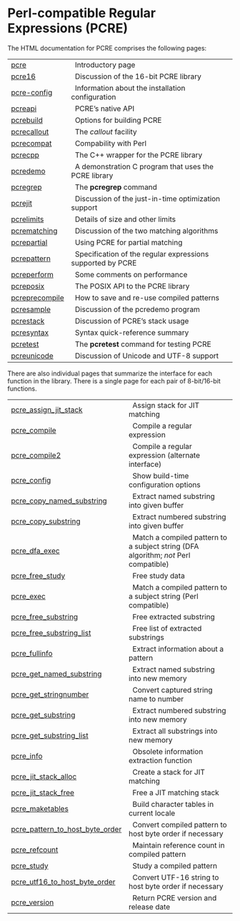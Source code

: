 Perl-compatible Regular Expressions (PCRE)
==========================================

The HTML documentation for PCRE comprises the following pages:

<table><tbody><tr class="odd"><td><a href="pcre.html">pcre</a></td><td>  Introductory page</td></tr><tr class="even"><td><a href="pcre16.html">pcre16</a></td><td>  Discussion of the 16-bit PCRE library</td></tr><tr class="odd"><td><a href="pcre-config.html">pcre-config</a></td><td>  Information about the installation configuration</td></tr><tr class="even"><td><a href="pcreapi.html">pcreapi</a></td><td>  PCRE’s native API</td></tr><tr class="odd"><td><a href="pcrebuild.html">pcrebuild</a></td><td>  Options for building PCRE</td></tr><tr class="even"><td><a href="pcrecallout.html">pcrecallout</a></td><td>  The <em>callout</em> facility</td></tr><tr class="odd"><td><a href="pcrecompat.html">pcrecompat</a></td><td>  Compability with Perl</td></tr><tr class="even"><td><a href="pcrecpp.html">pcrecpp</a></td><td>  The C++ wrapper for the PCRE library</td></tr><tr class="odd"><td><a href="pcredemo.html">pcredemo</a></td><td>  A demonstration C program that uses the PCRE library</td></tr><tr class="even"><td><a href="pcregrep.html">pcregrep</a></td><td>  The <strong>pcregrep</strong> command</td></tr><tr class="odd"><td><a href="pcrejit.html">pcrejit</a></td><td>  Discussion of the just-in-time optimization support</td></tr><tr class="even"><td><a href="pcrelimits.html">pcrelimits</a></td><td>  Details of size and other limits</td></tr><tr class="odd"><td><a href="pcrematching.html">pcrematching</a></td><td>  Discussion of the two matching algorithms</td></tr><tr class="even"><td><a href="pcrepartial.html">pcrepartial</a></td><td>  Using PCRE for partial matching</td></tr><tr class="odd"><td><a href="pcrepattern.html">pcrepattern</a></td><td>  Specification of the regular expressions supported by PCRE</td></tr><tr class="even"><td><a href="pcreperform.html">pcreperform</a></td><td>  Some comments on performance</td></tr><tr class="odd"><td><a href="pcreposix.html">pcreposix</a></td><td>  The POSIX API to the PCRE library</td></tr><tr class="even"><td><a href="pcreprecompile.html">pcreprecompile</a></td><td>  How to save and re-use compiled patterns</td></tr><tr class="odd"><td><a href="pcresample.html">pcresample</a></td><td>  Discussion of the pcredemo program</td></tr><tr class="even"><td><a href="pcrestack.html">pcrestack</a></td><td>  Discussion of PCRE’s stack usage</td></tr><tr class="odd"><td><a href="pcresyntax.html">pcresyntax</a></td><td>  Syntax quick-reference summary</td></tr><tr class="even"><td><a href="pcretest.html">pcretest</a></td><td>  The <strong>pcretest</strong> command for testing PCRE</td></tr><tr class="odd"><td><a href="pcreunicode.html">pcreunicode</a></td><td>  Discussion of Unicode and UTF-8 support</td></tr></tbody></table>

There are also individual pages that summarize the interface for each function in the library. There is a single page for each pair of 8-bit/16-bit functions.

<table><tbody><tr class="odd"><td><a href="pcre_assign_jit_stack.html">pcre_assign_jit_stack</a></td><td>  Assign stack for JIT matching</td></tr><tr class="even"><td><a href="pcre_compile.html">pcre_compile</a></td><td>  Compile a regular expression</td></tr><tr class="odd"><td><a href="pcre_compile2.html">pcre_compile2</a></td><td>  Compile a regular expression (alternate interface)</td></tr><tr class="even"><td><a href="pcre_config.html">pcre_config</a></td><td>  Show build-time configuration options</td></tr><tr class="odd"><td><a href="pcre_copy_named_substring.html">pcre_copy_named_substring</a></td><td>  Extract named substring into given buffer</td></tr><tr class="even"><td><a href="pcre_copy_substring.html">pcre_copy_substring</a></td><td>  Extract numbered substring into given buffer</td></tr><tr class="odd"><td><a href="pcre_dfa_exec.html">pcre_dfa_exec</a></td><td>  Match a compiled pattern to a subject string (DFA algorithm; <em>not</em> Perl compatible)</td></tr><tr class="even"><td><a href="pcre_free_study.html">pcre_free_study</a></td><td>  Free study data</td></tr><tr class="odd"><td><a href="pcre_exec.html">pcre_exec</a></td><td>  Match a compiled pattern to a subject string (Perl compatible)</td></tr><tr class="even"><td><a href="pcre_free_substring.html">pcre_free_substring</a></td><td>  Free extracted substring</td></tr><tr class="odd"><td><a href="pcre_free_substring_list.html">pcre_free_substring_list</a></td><td>  Free list of extracted substrings</td></tr><tr class="even"><td><a href="pcre_fullinfo.html">pcre_fullinfo</a></td><td>  Extract information about a pattern</td></tr><tr class="odd"><td><a href="pcre_get_named_substring.html">pcre_get_named_substring</a></td><td>  Extract named substring into new memory</td></tr><tr class="even"><td><a href="pcre_get_stringnumber.html">pcre_get_stringnumber</a></td><td>  Convert captured string name to number</td></tr><tr class="odd"><td><a href="pcre_get_substring.html">pcre_get_substring</a></td><td>  Extract numbered substring into new memory</td></tr><tr class="even"><td><a href="pcre_get_substring_list.html">pcre_get_substring_list</a></td><td>  Extract all substrings into new memory</td></tr><tr class="odd"><td><a href="pcre_info.html">pcre_info</a></td><td>  Obsolete information extraction function</td></tr><tr class="even"><td><a href="pcre_jit_stack_alloc.html">pcre_jit_stack_alloc</a></td><td>  Create a stack for JIT matching</td></tr><tr class="odd"><td><a href="pcre_jit_stack_free.html">pcre_jit_stack_free</a></td><td>  Free a JIT matching stack</td></tr><tr class="even"><td><a href="pcre_maketables.html">pcre_maketables</a></td><td>  Build character tables in current locale</td></tr><tr class="odd"><td><a href="pcre_pattern_to_host_byte_order.html">pcre_pattern_to_host_byte_order</a></td><td>  Convert compiled pattern to host byte order if necessary</td></tr><tr class="even"><td><a href="pcre_refcount.html">pcre_refcount</a></td><td>  Maintain reference count in compiled pattern</td></tr><tr class="odd"><td><a href="pcre_study.html">pcre_study</a></td><td>  Study a compiled pattern</td></tr><tr class="even"><td><a href="pcre_utf16_to_host_byte_order.html">pcre_utf16_to_host_byte_order</a></td><td>  Convert UTF-16 string to host byte order if necessary</td></tr><tr class="odd"><td><a href="pcre_version.html">pcre_version</a></td><td>  Return PCRE version and release date</td></tr></tbody></table>
